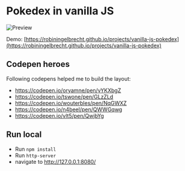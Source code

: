 # Pokedex in vanilla JS

![Preview](https://github.com/robiningelbrecht/vanilla-js-pokedex/raw/master/assets/images/preview.png "Preview")

Demo: [https://robiningelbrecht.github.io/projects/vanilla-js-pokedex](https://robiningelbrecht.github.io/projects/vanilla-js-pokedex)

## Codepen heroes

Following codepens helped me to build the layout:

* https://codepen.io/oryamne/pen/vYKXbgZ
* https://codepen.io/tswone/pen/GLzZLd
* https://codepen.io/wouterbles/pen/NqGWXZ
* https://codepen.io/n4beel/pen/QWWGqwg
* https://codepen.io/vlt5/pen/QwjbYg

## Run local

* Run `npm install`
* Run `http-server`
* navigate to http://127.0.0.1:8080/
